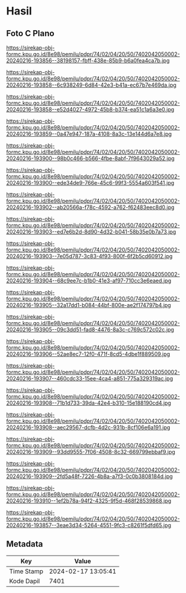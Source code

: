 # Hasil

## Foto C Plano

https://sirekap-obj-formc.kpu.go.id/8e98/pemilu/pdpr/74/02/04/20/50/7402042050002-20240216-193856--38198157-fbff-438e-85b9-b6a0fea4ca7b.jpg

https://sirekap-obj-formc.kpu.go.id/8e98/pemilu/pdpr/74/02/04/20/50/7402042050002-20240216-193858--6c938249-6d84-42e3-b41a-ec67b7e469da.jpg

https://sirekap-obj-formc.kpu.go.id/8e98/pemilu/pdpr/74/02/04/20/50/7402042050002-20240216-193858--e52d4027-4972-45b8-b374-ea51c1a6a3e0.jpg

https://sirekap-obj-formc.kpu.go.id/8e98/pemilu/pdpr/74/02/04/20/50/7402042050002-20240216-193859--0a47e947-187a-4108-8a3c-13e144d6a7e8.jpg

https://sirekap-obj-formc.kpu.go.id/8e98/pemilu/pdpr/74/02/04/20/50/7402042050002-20240216-193900--98b0c466-b566-4fbe-8abf-7f9643029a52.jpg

https://sirekap-obj-formc.kpu.go.id/8e98/pemilu/pdpr/74/02/04/20/50/7402042050002-20240216-193900--ede34de9-766e-45c6-99f3-5554a603f541.jpg

https://sirekap-obj-formc.kpu.go.id/8e98/pemilu/pdpr/74/02/04/20/50/7402042050002-20240216-193902--ab20566a-f78c-4592-a762-f62483eec8d0.jpg

https://sirekap-obj-formc.kpu.go.id/8e98/pemilu/pdpr/74/02/04/20/50/7402042050002-20240216-193903--ed7e6b2d-8d90-4d32-b041-58b35e0b7a73.jpg

https://sirekap-obj-formc.kpu.go.id/8e98/pemilu/pdpr/74/02/04/20/50/7402042050002-20240216-193903--7e05d787-3c83-4f93-800f-6f2b5cd60912.jpg

https://sirekap-obj-formc.kpu.go.id/8e98/pemilu/pdpr/74/02/04/20/50/7402042050002-20240216-193904--68c9ee7c-b1b0-41e3-af97-710cc3e6eaed.jpg

https://sirekap-obj-formc.kpu.go.id/8e98/pemilu/pdpr/74/02/04/20/50/7402042050002-20240216-193905--32a17dd1-b084-44bf-800e-ae2f174797b4.jpg

https://sirekap-obj-formc.kpu.go.id/8e98/pemilu/pdpr/74/02/04/20/50/7402042050002-20240216-193905--09c3dd51-fad8-4476-8a3c-c769c572c02c.jpg

https://sirekap-obj-formc.kpu.go.id/8e98/pemilu/pdpr/74/02/04/20/50/7402042050002-20240216-193906--52ae8ec7-12f0-471f-8cd5-4dbe1f889509.jpg

https://sirekap-obj-formc.kpu.go.id/8e98/pemilu/pdpr/74/02/04/20/50/7402042050002-20240216-193907--460cdc33-15ee-4ca4-a851-775a329319ac.jpg

https://sirekap-obj-formc.kpu.go.id/8e98/pemilu/pdpr/74/02/04/20/50/7402042050002-20240216-193908--71b1d733-39da-42e4-b310-15e188190cd4.jpg

https://sirekap-obj-formc.kpu.go.id/8e98/pemilu/pdpr/74/02/04/20/50/7402042050002-20240216-193908--aec29567-dcfb-4d2c-931b-8cf106e6a191.jpg

https://sirekap-obj-formc.kpu.go.id/8e98/pemilu/pdpr/74/02/04/20/50/7402042050002-20240216-193909--93dd9555-7f06-4508-8c32-669799ebbaf9.jpg

https://sirekap-obj-formc.kpu.go.id/8e98/pemilu/pdpr/74/02/04/20/50/7402042050002-20240216-193909--2fd5a48f-7226-4b8a-a7f3-0c0b3808184d.jpg

https://sirekap-obj-formc.kpu.go.id/8e98/pemilu/pdpr/74/02/04/20/50/7402042050002-20240216-193910--1ef2b78a-94f2-4325-9f5d-468f28539868.jpg

https://sirekap-obj-formc.kpu.go.id/8e98/pemilu/pdpr/74/02/04/20/50/7402042050002-20240216-193857--3eae3d34-5264-4551-9fc3-c8261f5dfd65.jpg


## Metadata

| Key        | Value               |
| ---------- | ------------------- |
| Time Stamp | 2024-02-17 13:05:41 |
| Kode Dapil | 7401                |



